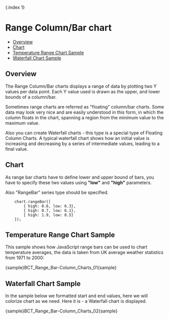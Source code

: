 {:index 1}
# Range Column/Bar chart
                                                                         
* [Overview](#overview)
* [Chart](#chart)
* [Temperature Range Chart Sample](#temperature_range_chart_sample)
* [Waterfall Chart Sample](#waterfall_chart_sample)
<!--* [3D Range Bar](#3d_range_bar)-->
<!-- * [Configuration](#configuration)-->

## Overview

The Range Column/Bar charts displays a range of data by plotting two Y values per data point. Each Y value used is drawn as the upper, and lower bounds of a column/bar.
  
  
Sometimes range charts are referred as "floating" column/bar charts. Some data may look very nice and are easily understood in this form, in which the column floats in the chart, spanning a region from the minimum value to the maximum value.
  
  
Also you can create Waterfall charts - this type is a special type of Floating Column Charts. A typical waterfall chart shows how an initial value is increasing and decreasing by a series of intermediate values, leading to a final value.

## Chart

As range bar charts have to define lower and upper bound of bars, you have to specify these two values using **"low"** and **"high"** parameters.
  
  
Also "RangeBar" series type should be specified.

```
    chart.rangeBar([
        { high: 0.6, low: 6.3},
        { high: 0.7, low: 6.1},
        { high: 1.9, low: 8.5}
    ]);
```

## Temperature Range Chart Sample

This sample shows how JavaScript range bars can be used to chart temperature averages, the data is taken from UK average weather statistics from 1971 to 2000:

{sample}BCT_Range\_Bar-Column\_Charts\_01{sample}

## Waterfall Chart Sample

In the sample below we formatted start and end values, here we will colorize chart as we need. Here it is - a Waterfall chart is displayed.

{sample}BCT_Range\_Bar-Column\_Charts\_02{sample}
<!--
## 3D Range Bar

Along with common versions of range bars and columns you can use 3d version of these charts. Call {api:anychart#bar3d}**.bar3d()**{api} to use 3d bar or {api:anychart#column3d}**.column3d()**{api} if you desire to visualize your data using 3D column chart.

```
var chart = anychart.bar3d();
var series1 = chart.bar3d(dataSet1);
series1.name("Sales 2009");
var series2 = chart.bar3d(dataSet2);
series2.name("Sales 2010");
var series3 = chart.bar3d(dataSet3);
series3.name("Sales 2011");
```

{sample}BCT_Range\_Bar-Column\_Charts\_03{sample}
-->
<!--
<a name="configuration"/>
## Configuration

All range charts are configured and tuned almost the same way as usual Bar or Column charts, with the only difference: as we have to tell a starting and an ending points to Y-axis, we have two tooltips, two labels and two markers.

So, to configure them we define chart as chart.rangeBar node and <bar_style>. <range_bar_series> contains <start_point> and <end_point> nodes that hold tooltip, label and marker settings for the starting and the ending points.

For example, we want to change markers to "Star" for all range bar series on the chart, for both start and end:

XML Syntax
XML Code
Plain code
01
<range_bar_series>
02
  <start_point>
03
    <marker_settings enabled="True">
04
      <marker type="Star5" size="20" />
05
    </marker_settings>
06
  </start_point>
07
  <end_point>
08
    <marker_settings enabled="True">
09
      <marker type="Star5" size="20" />
10
    </marker_settings>
11
  </end_point>
12
</range_bar_series>
Here is the result of application of these settings to the waterfall chart sample data:

Live Sample:  Sample Range chart - Waterfall chart with markers

to top

Some range bar settings can be moved to a style definition, and this style can be applied to the certain point - not a series.

Style named "Balance" definition may look like that:

XML Syntax
XML Code
Plain code
01
<range_bar_style name="Starring">
02
  <fill color="Blue" />
03
  <hatch_fill enabled="True" />
04
</range_bar_style>
To apply this style to the certain point we specify its name in it:

XML Syntax
XML Code
Plain code
01
<point name="Balance" start="0" end="60" style="Balance" />
And again, here is a sample resulting chart:

Live Sample:  Sample Range chart - Waterfall chart with style
-->
